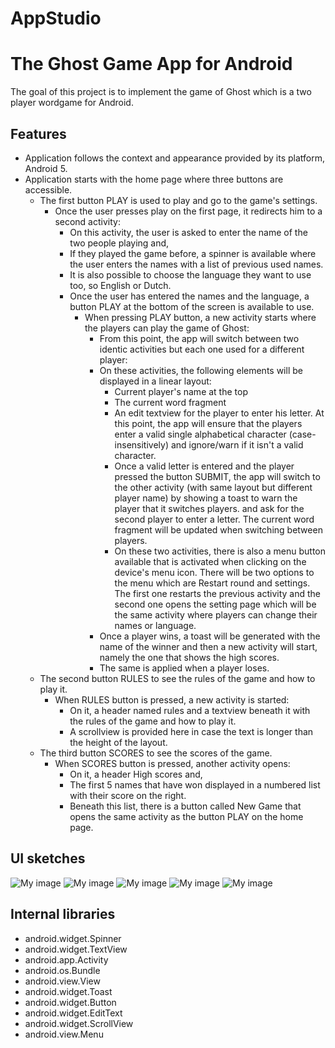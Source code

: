 # AppStudio

# The Ghost Game App for Android

The goal of this project is to implement the game of Ghost which is a two player wordgame for Android.

## Features

* Application follows the context and appearance provided by its platform, Android 5.
* Application starts with the home page where three buttons are accessible. 
  * The first button PLAY is used to play and go to the game's settings.
    * Once the user presses play on the first page, it redirects him to a second activity:
      * On this activity, the user is asked to enter the name of the two people playing and,
      * If they played the game before, a spinner is available where the user enters the names with a list of previous used names.
      * It is also possible to choose the language they want to use too, so English or Dutch.
      * Once the user has entered the names and the language, a button PLAY at the bottom of the screen is available to use.
        * When pressing PLAY button, a new activity starts where the players can play the game of Ghost:
          * From this point, the app will switch between two identic activities but each one used for a different player:
          * On these activities, the following elements will be displayed in a linear layout:
            * Current player's name at the top
            * The current word fragment 
            * An edit textview for the player to enter his letter. At this point, the app will ensure that the players enter 
            a valid single alphabetical character (case-insensitively) and ignore/warn if it isn't a valid character.
            * Once a valid letter is entered and the player pressed the button SUBMIT, the app will switch to the other activity 
            (with same layout but different player name) by showing a toast to warn the player that it switches players.
            and ask for the second player to enter a letter. The current word fragment will be updated when switching between players.
            * On these two activities, there is also a menu button available that is activated when clicking on the device's menu icon.
            There will be two options to the menu which are Restart round and settings. The first one restarts the previous activity
            and the second one opens the setting page which will be the same activity where players can change their names or language.
          * Once a player wins, a toast will be generated with the name of the winner and then a new activity will start, namely the
          one that shows the high scores.
          * The same is applied when a player loses.
  * The second button RULES to see the rules of the game and how to play it.
    * When RULES button is pressed, a new activity is started:
      * On it, a header named rules and a textview beneath it with the rules of the game and how to play it.
      * A scrollview is provided here in case the text is longer than the height of the layout.
  * The third button SCORES to see the scores of the game.
    * When SCORES button is pressed, another activity opens:
      * On it, a header High scores and,
      * The first 5 names that have won displayed in a numbered list with their score on the right.
      * Beneath this list, there is a button called New Game that opens the same activity as the button PLAY on the home page.

## UI sketches

![My image](Cyrille2912.github.com/AppStudio/doc/IMG_3470.JPG)
![My image](Cyrille2912.github.com/AppStudio/doc/IMG_3471.JPG)
![My image](Cyrille2912.github.com/AppStudio/doc/IMG_3472.JPG)
![My image](Cyrille2912.github.com/AppStudio/doc/IMG_3475.JPG)
![My image](Cyrille2912.github.com/AppStudio/doc/IMG_3474.JPG)

## Internal libraries

* android.widget.Spinner
* android.widget.TextView
* android.app.Activity
* android.os.Bundle
* android.view.View
* android.widget.Toast
* android.widget.Button
* android.widget.EditText
* android.widget.ScrollView
* android.view.Menu



  
